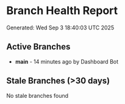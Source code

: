 # Branch Health Report
Generated: Wed Sep  3 18:40:03 UTC 2025

## Active Branches
- **main** - 14 minutes ago by Dashboard Bot

## Stale Branches (>30 days)
No stale branches found
